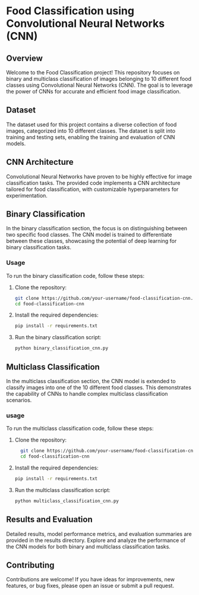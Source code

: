 # Food Classification using Convolutional Neural Networks (CNN)

## Overview

Welcome to the Food Classification project! This repository focuses on binary and multiclass classification of images belonging to 10 different food classes using Convolutional Neural Networks (CNN). The goal is to leverage the power of CNNs for accurate and efficient food image classification.

## Dataset

The dataset used for this project contains a diverse collection of food images, categorized into 10 different classes. The dataset is split into training and testing sets, enabling the training and evaluation of CNN models.

## CNN Architecture

Convolutional Neural Networks have proven to be highly effective for image classification tasks. The provided code implements a CNN architecture tailored for food classification, with customizable hyperparameters for experimentation.

## Binary Classification

In the binary classification section, the focus is on distinguishing between two specific food classes. The CNN model is trained to differentiate between these classes, showcasing the potential of deep learning for binary classification tasks.

### Usage

To run the binary classification code, follow these steps:

1. Clone the repository:

   ```bash
   git clone https://github.com/your-username/food-classification-cnn.git
   cd food-classification-cnn
2. Install the required dependencies:
   ```bash
   pip install -r requirements.txt
3. Run the binary classification script:
   ```bash
   python binary_classification_cnn.py
## Multiclass Classification
In the multiclass classification section, the CNN model is extended to classify images into one of the 10 different food classes. This demonstrates the capability of CNNs to handle complex multiclass classification scenarios.

### usage
To run the multiclass classification code, follow these steps:
1. Clone the repository:
    ```bash
      git clone https://github.com/your-username/food-classification-cnn.git
      cd food-classification-cnn
2. Install the required dependencies:
   ```bash
   pip install -r requirements.txt
3. Run the multiclass classification script:
    ```bash
    python multiclass_classification_cnn.py
## Results and Evaluation
Detailed results, model performance metrics, and evaluation summaries are provided in the results directory. Explore and analyze the performance of the CNN models for both binary and multiclass classification tasks.

## Contributing
Contributions are welcome! If you have ideas for improvements, new features, or bug fixes, please open an issue or submit a pull request.
